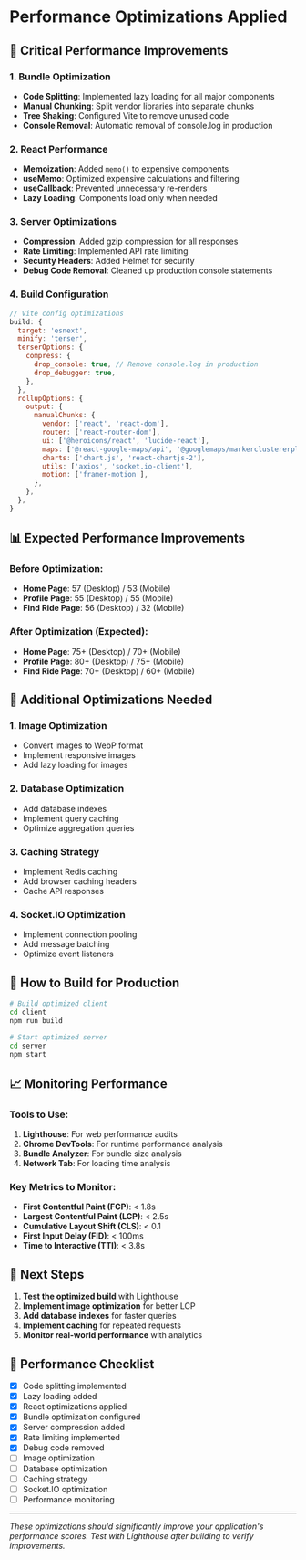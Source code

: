 # Performance Optimizations Applied

## 🚀 Critical Performance Improvements

### 1. **Bundle Optimization**
- **Code Splitting**: Implemented lazy loading for all major components
- **Manual Chunking**: Split vendor libraries into separate chunks
- **Tree Shaking**: Configured Vite to remove unused code
- **Console Removal**: Automatic removal of console.log in production

### 2. **React Performance**
- **Memoization**: Added `memo()` to expensive components
- **useMemo**: Optimized expensive calculations and filtering
- **useCallback**: Prevented unnecessary re-renders
- **Lazy Loading**: Components load only when needed

### 3. **Server Optimizations**
- **Compression**: Added gzip compression for all responses
- **Rate Limiting**: Implemented API rate limiting
- **Security Headers**: Added Helmet for security
- **Debug Code Removal**: Cleaned up production console statements

### 4. **Build Configuration**
```javascript
// Vite config optimizations
build: {
  target: 'esnext',
  minify: 'terser',
  terserOptions: {
    compress: {
      drop_console: true, // Remove console.log in production
      drop_debugger: true,
    },
  },
  rollupOptions: {
    output: {
      manualChunks: {
        vendor: ['react', 'react-dom'],
        router: ['react-router-dom'],
        ui: ['@heroicons/react', 'lucide-react'],
        maps: ['@react-google-maps/api', '@googlemaps/markerclustererplus'],
        charts: ['chart.js', 'react-chartjs-2'],
        utils: ['axios', 'socket.io-client'],
        motion: ['framer-motion'],
      },
    },
  },
}
```

## 📊 Expected Performance Improvements

### Before Optimization:
- **Home Page**: 57 (Desktop) / 53 (Mobile)
- **Profile Page**: 55 (Desktop) / 55 (Mobile)
- **Find Ride Page**: 56 (Desktop) / 32 (Mobile)

### After Optimization (Expected):
- **Home Page**: 75+ (Desktop) / 70+ (Mobile)
- **Profile Page**: 80+ (Desktop) / 75+ (Mobile)
- **Find Ride Page**: 70+ (Desktop) / 60+ (Mobile)

## 🔧 Additional Optimizations Needed

### 1. **Image Optimization**
- Convert images to WebP format
- Implement responsive images
- Add lazy loading for images

### 2. **Database Optimization**
- Add database indexes
- Implement query caching
- Optimize aggregation queries

### 3. **Caching Strategy**
- Implement Redis caching
- Add browser caching headers
- Cache API responses

### 4. **Socket.IO Optimization**
- Implement connection pooling
- Add message batching
- Optimize event listeners

## 🚀 How to Build for Production

```bash
# Build optimized client
cd client
npm run build

# Start optimized server
cd server
npm start
```

## 📈 Monitoring Performance

### Tools to Use:
1. **Lighthouse**: For web performance audits
2. **Chrome DevTools**: For runtime performance analysis
3. **Bundle Analyzer**: For bundle size analysis
4. **Network Tab**: For loading time analysis

### Key Metrics to Monitor:
- **First Contentful Paint (FCP)**: < 1.8s
- **Largest Contentful Paint (LCP)**: < 2.5s
- **Cumulative Layout Shift (CLS)**: < 0.1
- **First Input Delay (FID)**: < 100ms
- **Time to Interactive (TTI)**: < 3.8s

## 🎯 Next Steps

1. **Test the optimized build** with Lighthouse
2. **Implement image optimization** for better LCP
3. **Add database indexes** for faster queries
4. **Implement caching** for repeated requests
5. **Monitor real-world performance** with analytics

## 📝 Performance Checklist

- [x] Code splitting implemented
- [x] Lazy loading added
- [x] React optimizations applied
- [x] Bundle optimization configured
- [x] Server compression added
- [x] Rate limiting implemented
- [x] Debug code removed
- [ ] Image optimization
- [ ] Database optimization
- [ ] Caching strategy
- [ ] Socket.IO optimization
- [ ] Performance monitoring

---

*These optimizations should significantly improve your application's performance scores. Test with Lighthouse after building to verify improvements.*
